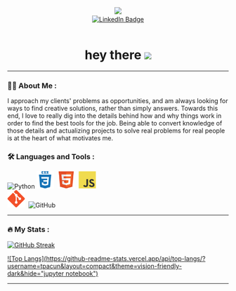 <div id="header" align="center">
  <img src="https://media.giphy.com/media/M9gbBd9nbDrOTu1Mqx/giphy.gif" width="100"/>
  <div id="badges">
    <a href="https://www.linkedin.com/in/theopacun/">
      <img src="https://img.shields.io/badge/LinkedIn-blue?style=for-the-badge&logo=linkedin&logoColor=white" alt="LinkedIn Badge"/>
    </a>
  </div>
  <img src="https://komarev.com/ghpvc/?username=tpacun&style=flat-square&color=blue" alt=""/>
  <h1>
    hey there
    <img src="https://media.giphy.com/media/hvRJCLFzcasrR4ia7z/giphy.gif" width="30px"/>
  </h1>
</div>

---

### :man_technologist: About Me :

I approach my clients' problems as opportunities, and am always looking for ways to find creative solutions, rather than simply answers. Towards this end, I love to really dig into the details behind how and why things work in order to find the best tools for the job. Being able to convert knowledge of those details and actualizing projects to solve real problems for real people is at the heart of what motivates me.

### :hammer_and_wrench: Languages and Tools :
<div>
    <img src="https://cdn.jsdelivr.net/gh/devicons/devicon/icons/python/python-original.svg" title="Python" alt="Python" width="40" height="40" />
  <img src="https://github.com/devicons/devicon/blob/master/icons/css3/css3-plain-wordmark.svg"  title="CSS3" alt="CSS" width="40" height="40"/>&nbsp;
  <img src="https://github.com/devicons/devicon/blob/master/icons/html5/html5-original.svg" title="HTML5" alt="HTML" width="40" height="40"/>&nbsp;
  <img src="https://github.com/devicons/devicon/blob/master/icons/javascript/javascript-original.svg" title="JavaScript" alt="JavaScript" width="40" height="40"/>&nbsp;
</div>
<div>
    <img src="https://github.com/devicons/devicon/blob/master/icons/git/git-original.svg" title="Git" **alt="Git" width="40" height="40"/>&nbsp;
    <img src="https://cdn.jsdelivr.net/gh/devicons/devicon/icons/github/github-original-wordmark.svg" title="GitHub" alt="GitHub" width="40" height="40"/>
          
</div>

---

### :fire: My Stats :
[![GitHub Streak](http://github-readme-streak-stats.herokuapp.com?user=tpacun&theme=dark&background=000000)](https://git.io/streak-stats)

[![Top Langs](https://github-readme-stats.vercel.app/api/top-langs/?username=tpacun&layout=compact&theme=vision-friendly-dark&hide="jupyter notebook")](https://github.com/anuraghazra/github-readme-stats)

---
<!--
**tpacun/tpacun** is a ✨ _special_ ✨ repository because its `README.md` (this file) appears on your GitHub profile.

Here are some ideas to get you started:

- 🔭 I’m currently working on ...
- 🌱 I’m currently learning ...
- 👯 I’m looking to collaborate on ...
- 🤔 I’m looking for help with ...
- 💬 Ask me about ...
- 📫 How to reach me: ...
- 😄 Pronouns: ...
- ⚡ Fun fact: ...
-->
